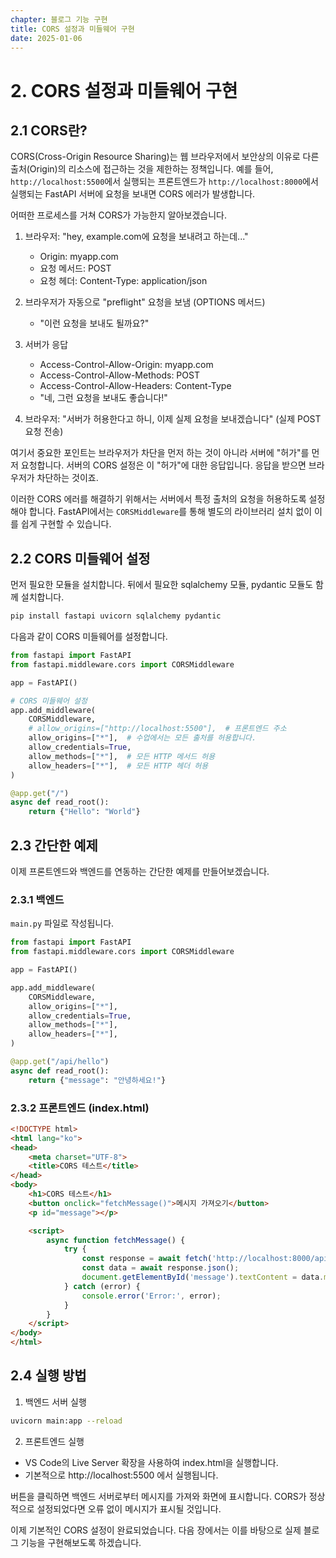 ```yaml
---
chapter: 블로그 기능 구현
title: CORS 설정과 미들웨어 구현
date: 2025-01-06
---
```


# 2. CORS 설정과 미들웨어 구현

## 2.1 CORS란?

CORS(Cross-Origin Resource Sharing)는 웹 브라우저에서 보안상의 이유로 다른 출처(Origin)의 리소스에 접근하는 것을 제한하는 정책입니다. 예를 들어, `http://localhost:5500`에서 실행되는 프론트엔드가 `http://localhost:8000`에서 실행되는 FastAPI 서버에 요청을 보내면 CORS 에러가 발생합니다.

어떠한 프로세스를 거쳐 CORS가 가능한지 알아보겠습니다.

1. 브라우저: "hey, example.com에 요청을 보내려고 하는데..." 
    - Origin: myapp.com
    - 요청 메서드: POST
    - 요청 헤더: Content-Type: application/json

2. 브라우저가 자동으로 "preflight" 요청을 보냄 (OPTIONS 메서드)
    - "이런 요청을 보내도 될까요?"

3. 서버가 응답
    - Access-Control-Allow-Origin: myapp.com
    - Access-Control-Allow-Methods: POST
    - Access-Control-Allow-Headers: Content-Type
    - "네, 그런 요청을 보내도 좋습니다!"

4. 브라우저: "서버가 허용한다고 하니, 이제 실제 요청을 보내겠습니다" (실제 POST 요청 전송)

여기서 중요한 포인트는 브라우저가 차단을 먼저 하는 것이 아니라 서버에 "허가"를 먼저 요청합니다. 서버의 CORS 설정은 이 "허가"에 대한 응답입니다. 응답을 받으면 브라우저가 차단하는 것이죠.

이러한 CORS 에러를 해결하기 위해서는 서버에서 특정 출처의 요청을 허용하도록 설정해야 합니다. FastAPI에서는 `CORSMiddleware`를 통해 별도의 라이브러리 설치 없이 이를 쉽게 구현할 수 있습니다.

## 2.2 CORS 미들웨어 설정

먼저 필요한 모듈을 설치합니다. 뒤에서 필요한 sqlalchemy 모듈, pydantic 모듈도 함께 설치합니다.

```bash
pip install fastapi uvicorn sqlalchemy pydantic
```

다음과 같이 CORS 미들웨어를 설정합니다.

```python
from fastapi import FastAPI
from fastapi.middleware.cors import CORSMiddleware

app = FastAPI()

# CORS 미들웨어 설정
app.add_middleware(
    CORSMiddleware,
    # allow_origins=["http://localhost:5500"],  # 프론트엔드 주소
    allow_origins=["*"],  # 수업에서는 모든 출처를 허용합니다.
    allow_credentials=True,
    allow_methods=["*"],  # 모든 HTTP 메서드 허용
    allow_headers=["*"],  # 모든 HTTP 헤더 허용
)

@app.get("/")
async def read_root():
    return {"Hello": "World"}
```

## 2.3 간단한 예제

이제 프론트엔드와 백엔드를 연동하는 간단한 예제를 만들어보겠습니다.

### 2.3.1 백엔드

`main.py` 파일로 작성됩니다.

```python
from fastapi import FastAPI
from fastapi.middleware.cors import CORSMiddleware

app = FastAPI()

app.add_middleware(
    CORSMiddleware,
    allow_origins=["*"],
    allow_credentials=True,
    allow_methods=["*"],
    allow_headers=["*"],
)

@app.get("/api/hello")
async def read_root():
    return {"message": "안녕하세요!"}
```

### 2.3.2 프론트엔드 (index.html)

```html
<!DOCTYPE html>
<html lang="ko">
<head>
    <meta charset="UTF-8">
    <title>CORS 테스트</title>
</head>
<body>
    <h1>CORS 테스트</h1>
    <button onclick="fetchMessage()">메시지 가져오기</button>
    <p id="message"></p>

    <script>
        async function fetchMessage() {
            try {
                const response = await fetch('http://localhost:8000/api/hello');
                const data = await response.json();
                document.getElementById('message').textContent = data.message;
            } catch (error) {
                console.error('Error:', error);
            }
        }
    </script>
</body>
</html>
```

## 2.4 실행 방법

1. 백엔드 서버 실행
```bash
uvicorn main:app --reload
```

2. 프론트엔드 실행
- VS Code의 Live Server 확장을 사용하여 index.html을 실행합니다.
- 기본적으로 http://localhost:5500 에서 실행됩니다.

버튼을 클릭하면 백엔드 서버로부터 메시지를 가져와 화면에 표시합니다. CORS가 정상적으로 설정되었다면 오류 없이 메시지가 표시될 것입니다.

이제 기본적인 CORS 설정이 완료되었습니다. 다음 장에서는 이를 바탕으로 실제 블로그 기능을 구현해보도록 하겠습니다.